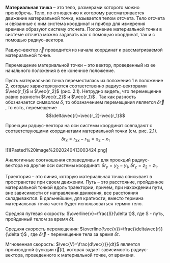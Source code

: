 **Материальная точка** – это тело, размерами которого можно пренебречь. Тело, по отношению к которому рассматривается движение материальной точки, называется телом отсчета. Тело отсчета и связанные с ним система координат и прибор для измерения времени образуют систему отсчета. Положение материальной точки в системе отсчета можно задавать как с помощью координат, так и с помощью радиус–вектора. 

Радиус–вектор $\vec{r}$ проводится из начала координат к рассматриваемой материальной точке. 

Перемещение материальной точки – это вектор, проведенный из ее начального положения в ее конечное положение. 

Пусть материальная точка переместилась из положения 1 в положение 2, которые характеризуются соответственно радиус-векторами $\vec{r_1}$ и $\vec{r_2}$ (рис. 2.1). Нетрудно видеть, что перемещение равно разности $\vec{r_2}$ и $\vec{r_1}$ . Так как разность обозначается символом $\delta$, то обозначением перемещения является $\delta\vec{r}$ , то есть, перемещение
$$\delta\vec{r}=\vec{r_2}-\vec{r_1}$$

Проекции радиус-вектора на оси системы координат совпадают с соответствующими координатами материальной точки (см. рис. 2.1).
$$\delta r_x=r_{2x}-r_{1x}=x_2-x_1$$

![][Pasted%20image%2020240413003424.png]

Аналогичные соотношения справедливы и для проекций радиус-вектора на другие оси системы координат:  $\delta r_y=y_2-y_1$, $\delta r_z=z_2-z_1$.

Траектория – это линия, которую материальная точка описывает в пространстве при своем движении. Путь – это расстояние, пройденное материальной точкой вдоль траектории, причем, при нахождении пути, вне зависимости от направления движения, все расстояния складываются. В дальнейшем, для краткости, вместо термина материальная точка часто будет использоваться термин тело.

Средняя путевая скорость: 
$\overline{v}=\frac{S}{\delta t}$, где S - путь, пройденный телом за время $\delta t$.

Средняя скорость перемещения:
$\overline{\vec{v}}=\frac{\delta\vec{r}}{\delta t}$ , где $\delta\vec{r}$ - перемещение тела за время $\delta t$.

Мгновенная скорость:
$\vec{V}=\frac{d\vec{r}}{dt}$
является производной функции $\vec{r}(t)$, которая задает зависимость радиус-вектора, проведенного к материальной точке, от времени.